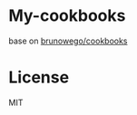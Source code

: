 # My-cookbooks

base on [brunowego/cookbooks](https://github.com/brunowego/cookbooks)

# License

MIT
